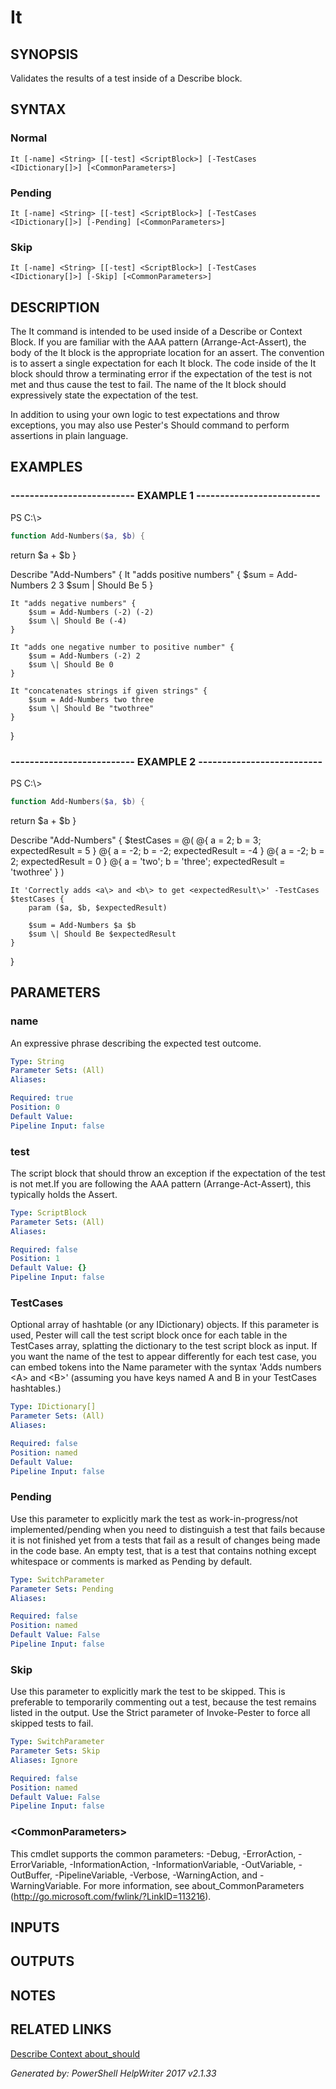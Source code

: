 ﻿# It

## SYNOPSIS
Validates the results of a test inside of a Describe block.

## SYNTAX

### Normal
```
It [-name] <String> [[-test] <ScriptBlock>] [-TestCases <IDictionary[]>] [<CommonParameters>]
```

### Pending
```
It [-name] <String> [[-test] <ScriptBlock>] [-TestCases <IDictionary[]>] [-Pending] [<CommonParameters>]
```

### Skip
```
It [-name] <String> [[-test] <ScriptBlock>] [-TestCases <IDictionary[]>] [-Skip] [<CommonParameters>]
```

## DESCRIPTION
The It command is intended to be used inside of a Describe or Context Block.
If you are familiar with the AAA pattern (Arrange-Act-Assert), the body of
the It block is the appropriate location for an assert. The convention is to
assert a single expectation for each It block. The code inside of the It block
should throw a terminating error if the expectation of the test is not met and
thus cause the test to fail. The name of the It block should expressively state
the expectation of the test.

In addition to using your own logic to test expectations and throw exceptions,
you may also use Pester's Should command to perform assertions in plain language.

## EXAMPLES

### -------------------------- EXAMPLE 1 --------------------------
PS C:\\\>
```powershell
function Add-Numbers($a, $b) {
```

return $a + $b
}

Describe "Add-Numbers" {
    It "adds positive numbers" {
        $sum = Add-Numbers 2 3
        $sum \| Should Be 5
    }

    It "adds negative numbers" {
        $sum = Add-Numbers (-2) (-2)
        $sum \| Should Be (-4)
    }

    It "adds one negative number to positive number" {
        $sum = Add-Numbers (-2) 2
        $sum \| Should Be 0
    }

    It "concatenates strings if given strings" {
        $sum = Add-Numbers two three
        $sum \| Should Be "twothree"
    }
}

### -------------------------- EXAMPLE 2 --------------------------
PS C:\\\>
```powershell
function Add-Numbers($a, $b) {
```

return $a + $b
}

Describe "Add-Numbers" {
    $testCases = @(
        @{ a = 2;     b = 3;       expectedResult = 5 }
        @{ a = -2;    b = -2;      expectedResult = -4 }
        @{ a = -2;    b = 2;       expectedResult = 0 }
        @{ a = 'two'; b = 'three'; expectedResult = 'twothree' }
    )

    It 'Correctly adds <a\> and <b\> to get <expectedResult\>' -TestCases $testCases {
        param ($a, $b, $expectedResult)

        $sum = Add-Numbers $a $b
        $sum \| Should Be $expectedResult
    }
}

## PARAMETERS

### name
An expressive phrase describing the expected test outcome.

```yaml
Type: String
Parameter Sets: (All)
Aliases: 

Required: true
Position: 0
Default Value: 
Pipeline Input: false
```

### test
The script block that should throw an exception if the
expectation of the test is not met.If you are following the
AAA pattern (Arrange-Act-Assert), this typically holds the
Assert.

```yaml
Type: ScriptBlock
Parameter Sets: (All)
Aliases: 

Required: false
Position: 1
Default Value: {}
Pipeline Input: false
```

### TestCases
Optional array of hashtable (or any IDictionary) objects.  If this parameter is used,
Pester will call the test script block once for each table in the TestCases array,
splatting the dictionary to the test script block as input.  If you want the name of
the test to appear differently for each test case, you can embed tokens into the Name
parameter with the syntax 'Adds numbers <A\> and <B\>' (assuming you have keys named A and B
in your TestCases hashtables.)

```yaml
Type: IDictionary[]
Parameter Sets: (All)
Aliases: 

Required: false
Position: named
Default Value: 
Pipeline Input: false
```

### Pending
Use this parameter to explicitly mark the test as work-in-progress/not implemented/pending when you
need to distinguish a test that fails because it is not finished yet from a tests
that fail as a result of changes being made in the code base. An empty test, that is a
test that contains nothing except whitespace or comments is marked as Pending by default.

```yaml
Type: SwitchParameter
Parameter Sets: Pending
Aliases: 

Required: false
Position: named
Default Value: False
Pipeline Input: false
```

### Skip
Use this parameter to explicitly mark the test to be skipped. This is preferable to temporarily
commenting out a test, because the test remains listed in the output. Use the Strict parameter
of Invoke-Pester to force all skipped tests to fail.

```yaml
Type: SwitchParameter
Parameter Sets: Skip
Aliases: Ignore

Required: false
Position: named
Default Value: False
Pipeline Input: false
```

### \<CommonParameters\>
This cmdlet supports the common parameters: -Debug, -ErrorAction, -ErrorVariable, -InformationAction, -InformationVariable, -OutVariable, -OutBuffer, -PipelineVariable, -Verbose, -WarningAction, and -WarningVariable. For more information, see about_CommonParameters (http://go.microsoft.com/fwlink/?LinkID=113216).

## INPUTS

## OUTPUTS

## NOTES

## RELATED LINKS

[Describe
Context
about_should]()

*Generated by: PowerShell HelpWriter 2017 v2.1.33*
